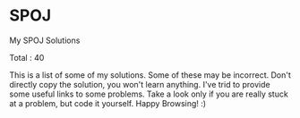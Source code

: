 SPOJ
====

My SPOJ Solutions

Total : 40

This is a list of some of my solutions. Some of these may be incorrect. 
Don't directly copy the solution, you won't learn anything. I've trid to provide some useful links to some problems. 
Take a look only if you are really stuck at a problem, but code it yourself. Happy Browsing! :)
